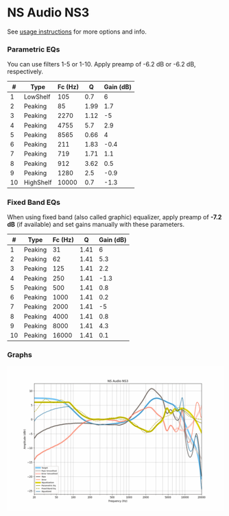# NS Audio NS3
See [usage instructions](https://github.com/jaakkopasanen/AutoEq#usage) for more options and info.

### Parametric EQs
You can use filters 1-5 or 1-10. Apply preamp of -6.2 dB or -6.2 dB, respectively.

|   # | Type      |   Fc (Hz) |    Q |   Gain (dB) |
|-----|-----------|-----------|------|-------------|
|   1 | LowShelf  |       105 | 0.7  |         6   |
|   2 | Peaking   |        85 | 1.99 |         1.7 |
|   3 | Peaking   |      2270 | 1.12 |        -5   |
|   4 | Peaking   |      4755 | 5.7  |         2.9 |
|   5 | Peaking   |      8565 | 0.66 |         4   |
|   6 | Peaking   |       211 | 1.83 |        -0.4 |
|   7 | Peaking   |       719 | 1.71 |         1.1 |
|   8 | Peaking   |       912 | 3.62 |         0.5 |
|   9 | Peaking   |      1280 | 2.5  |        -0.9 |
|  10 | HighShelf |     10000 | 0.7  |        -1.3 |

### Fixed Band EQs
When using fixed band (also called graphic) equalizer, apply preamp of **-7.2 dB** (if available) and set gains manually with these parameters.

|   # | Type    |   Fc (Hz) |    Q |   Gain (dB) |
|-----|---------|-----------|------|-------------|
|   1 | Peaking |        31 | 1.41 |         6   |
|   2 | Peaking |        62 | 1.41 |         5.3 |
|   3 | Peaking |       125 | 1.41 |         2.2 |
|   4 | Peaking |       250 | 1.41 |        -1.3 |
|   5 | Peaking |       500 | 1.41 |         0.8 |
|   6 | Peaking |      1000 | 1.41 |         0.2 |
|   7 | Peaking |      2000 | 1.41 |        -5   |
|   8 | Peaking |      4000 | 1.41 |         0.8 |
|   9 | Peaking |      8000 | 1.41 |         4.3 |
|  10 | Peaking |     16000 | 1.41 |         0.1 |

### Graphs
![](./NS%20Audio%20NS3.png)
